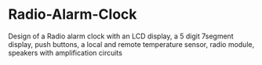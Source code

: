 # Radio-Alarm-Clock
Design of a Radio alarm clock with an LCD display, a 5 digit 7segment display, push buttons, a local and  remote temperature sensor, radio module, speakers with amplification circuits
